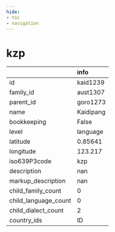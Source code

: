 ```yaml
---
hide:
- toc
- navigation
---
```

# kzp
|                      | info      |
|:---------------------|:----------|
| id                   | kaid1239  |
| family_id            | aust1307  |
| parent_id            | goro1273  |
| name                 | Kaidipang |
| bookkeeping          | False     |
| level                | language  |
| latitude             | 0.85641   |
| longitude            | 123.217   |
| iso639P3code         | kzp       |
| description          | nan       |
| markup_description   | nan       |
| child_family_count   | 0         |
| child_language_count | 0         |
| child_dialect_count  | 2         |
| country_ids          | ID        |